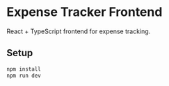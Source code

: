 # Expense Tracker Frontend

React + TypeScript frontend for expense tracking.

## Setup
```bash
npm install
npm run dev